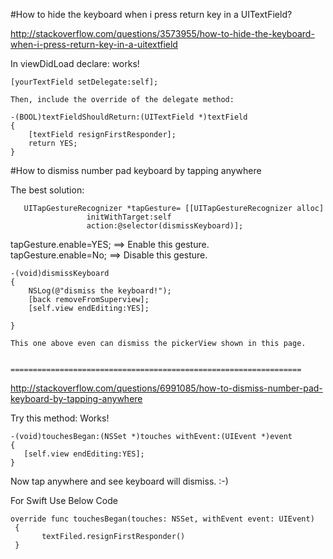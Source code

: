 #How to hide the keyboard when i press return key in a UITextField?

http://stackoverflow.com/questions/3573955/how-to-hide-the-keyboard-when-i-press-return-key-in-a-uitextfield


In viewDidLoad declare: works!

	[yourTextField setDelegate:self];
	
	Then, include the override of the delegate method:
	
	-(BOOL)textFieldShouldReturn:(UITextField *)textField
	{
	    [textField resignFirstResponder];
	    return YES;
	}

#How to dismiss number pad keyboard by tapping anywhere


The best solution:

	   UITapGestureRecognizer *tapGesture= [[UITapGestureRecognizer alloc]
	                 initWithTarget:self
	                 action:@selector(dismissKeyboard)];

tapGesture.enable=YES;  ==> Enable this gesture.  
tapGesture.enable=No; ==> Disable this gesture.

	-(void)dismissKeyboard
	{
	    NSLog(@"dismiss the keyboard!");
	    [back removeFromSuperview];
	    [self.view endEditing:YES];
	    
	}
	
	This one above even can dismiss the pickerView shown in this page.


	=================================================================




http://stackoverflow.com/questions/6991085/how-to-dismiss-number-pad-keyboard-by-tapping-anywhere

Try this method: Works!

	-(void)touchesBegan:(NSSet *)touches withEvent:(UIEvent *)event
	{
	   [self.view endEditing:YES];
	}
Now tap anywhere and see keyboard will dismiss. :-)




For Swift Use Below Code

	override func touchesBegan(touches: NSSet, withEvent event: UIEvent)
	 {
	       textFiled.resignFirstResponder()
	 }